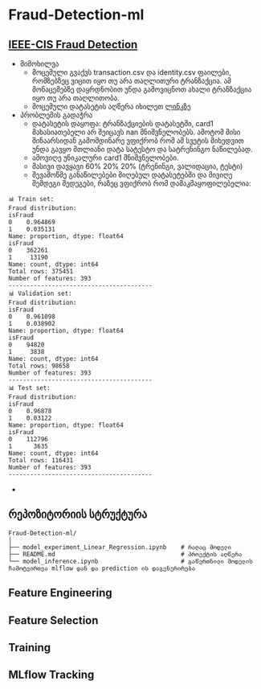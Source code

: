 # Fraud-Detection-ml

## [IEEE-CIS Fraud Detection](https://www.kaggle.com/c/ieee-fraud-detection/overview)
- მიმოხილვა
  - მოცემული გვაქვს transaction.csv და identity.csv ფაილები, რომზებზეც ვიცით იყო თუ არა თაღლითური ტრანზაქცია. ამ მონაცემებზე დაყრდნობით უნდა გამოვიცნოთ ახალი ტრანზაქცია იყო თუ არა თაღლითობა.
  - მოცემული დატასეტის აღწერა იხილეთ [ლინკზე](https://www.kaggle.com/c/ieee-fraud-detection/discussion/101203#610146)
- პრობლემის გადაჭრა
  - დატასეტის დაყოფა: ტრანზაქციების დატასეტში, card1 მახასიათებელი არ შეიცავს nan მნიშვნელობებს. ამოტომ მისი შინაარსიდან გამომდინარე ვფიქრობ რომ ამ სვეტის მიხედვით უნდა გავყო მთლიანი დატა სატესტო და სატრენინგო ნაწილებად.
  - ამოვიღე უნიკალური card1 მნიშვნელობები.
  - მასივი დავყავი 60% 20% 20% (ტრენინგი, ვალიდაცია, ტესტი)
  - შევამოწმე განაწილებები მიღებულ დატასეტებში და მივიღე შემდეგი შედეგები, რაზეც ვფიქრობ რომ დამაკმაყოფილებელია:
```
📊 Train set:
Fraud distribution:
isFraud
0    0.964869
1    0.035131
Name: proportion, dtype: float64
isFraud
0    362261
1     13190
Name: count, dtype: int64
Total rows: 375451
Number of features: 393
----------------------------------------
📊 Validation set:
Fraud distribution:
isFraud
0    0.961098
1    0.038902
Name: proportion, dtype: float64
isFraud
0    94820
1     3838
Name: count, dtype: int64
Total rows: 98658
Number of features: 393
----------------------------------------
📊 Test set:
Fraud distribution:
isFraud
0    0.96878
1    0.03122
Name: proportion, dtype: float64
isFraud
0    112796
1      3635
Name: count, dtype: int64
Total rows: 116431
Number of features: 393
----------------------------------------
```
  - 

## რეპოზიტორიის სტრუქტურა
```
Fraud-Detection-ml/
│
├── model_experiment_Linear_Regression.ipynb    # რაღაც მოდელი
├── README.md                                   # პროექტის აღწერა
└── model_inference.ipynb                       # გაწვრთნილი მოდელის ჩამოტვირთვა mlflow დან და prediction ის დაგენერირება
```

## Feature Engineering

## Feature Selection

## Training

## MLflow Tracking
